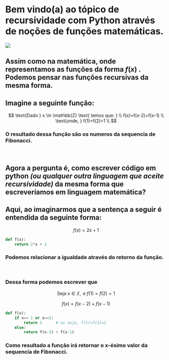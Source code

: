 # Bem vindo(a) ao tópico de recursividade com Python através de noções de funções matemáticas. 


<img src=https://cdn.pixabay.com/photo/2019/04/14/10/27/book-4126483_960_720.jpg >


## Assim como na matemática, onde representamos as funções da forma $f(x)$ . Podemos pensar nas funções recursivas da mesma forma.

## Imagine a seguinte função:
$$ \text{Dado } x \in \mathbb{Z} \text{ temos que: }
\\ f(x)=f(x-2)+f(x-1) \\ \text{onde, }  f(1)=f(2)=1 \\
$$

### O resultado dessa função são os numeros da sequencia de Fibonacci.
<br/>

## Agora a pergunta é, como escrever código em python *(ou qualquer outra linguagem que aceite recursividade)* da mesma forma que escreveríamos em linguagem matemática?

## Aqui, ao imaginarmos que a sentença a seguir é entendida da seguinte forma:
$$ f(x) = 2x+1 $$ 
```python
def f(x):
    return 2*x + 1
```
### Podemos relacionar a igualdade através do retorno da função.

<br/>

### Dessa forma podemos escrever que

$$ \text{Seja x} \in \mathbb{Z} , \text{ e } f(1)=f(2)=1 $$

$$ f(x) = f(x-2) + f(x-1) $$



```python
def f(x):
    if x== 1 or x==2:
        return 1      # ou seja, f(1)=f(2)=1
    else:
        return f(x-2) + f(x-1)
```
### Como resultado a função irá retornar o x-ésimo valor da sequencia de Fibonacci.
